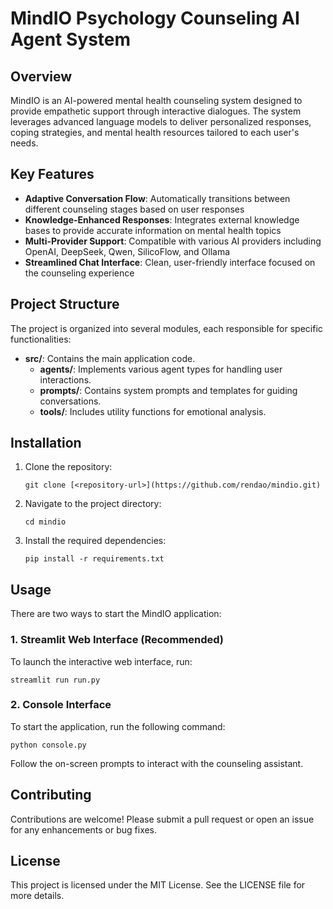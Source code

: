 # MindIO Psychology Counseling AI Agent System

## Overview
MindIO is an AI-powered mental health counseling system designed to provide empathetic support through interactive dialogues. The system leverages advanced language models to deliver personalized responses, coping strategies, and mental health resources tailored to each user's needs.

## Key Features
- **Adaptive Conversation Flow**: Automatically transitions between different counseling stages based on user responses
- **Knowledge-Enhanced Responses**: Integrates external knowledge bases to provide accurate information on mental health topics
- **Multi-Provider Support**: Compatible with various AI providers including OpenAI, DeepSeek, Qwen, SilicoFlow, and Ollama
- **Streamlined Chat Interface**: Clean, user-friendly interface focused on the counseling experience

## Project Structure
The project is organized into several modules, each responsible for specific functionalities:

- **src/**: Contains the main application code.
  - **agents/**: Implements various agent types for handling user interactions.
  - **prompts/**: Contains system prompts and templates for guiding conversations.
  - **tools/**: Includes utility functions for emotional analysis.


## Installation
1. Clone the repository:
   ```
   git clone [<repository-url>](https://github.com/rendao/mindio.git)
   ```
2. Navigate to the project directory:
   ```
   cd mindio
   ```
3. Install the required dependencies:
   ```
   pip install -r requirements.txt
   ```

## Usage
There are two ways to start the MindIO application:

### 1. Streamlit Web Interface (Recommended)
To launch the interactive web interface, run:
```
streamlit run run.py
```

### 2. Console Interface
To start the application, run the following command:
```
python console.py
```
Follow the on-screen prompts to interact with the counseling assistant.

## Contributing
Contributions are welcome! Please submit a pull request or open an issue for any enhancements or bug fixes.

## License
This project is licensed under the MIT License. See the LICENSE file for more details.